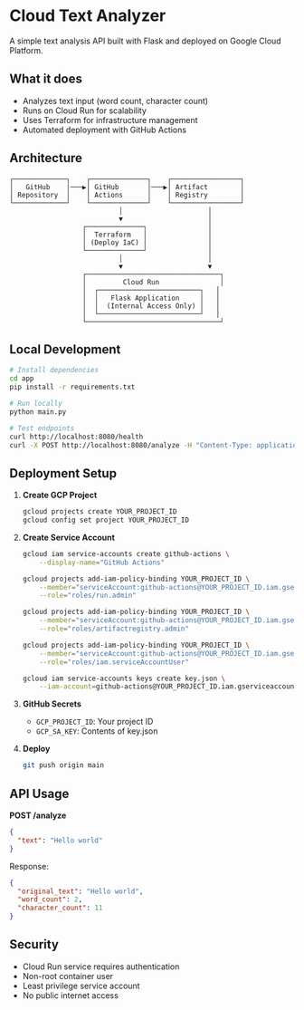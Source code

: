 # Cloud Text Analyzer

A simple text analysis API built with Flask and deployed on Google Cloud Platform.

## What it does

- Analyzes text input (word count, character count)
- Runs on Cloud Run for scalability
- Uses Terraform for infrastructure management
- Automated deployment with GitHub Actions

## Architecture

```
┌─────────────┐    ┌──────────────┐    ┌─────────────────┐
│   GitHub    │───▶│ GitHub       │───▶│ Artifact        │
│ Repository  │    │ Actions      │    │ Registry        │
└─────────────┘    └──────────────┘    └─────────────────┘
                           │                     │
                           ▼                     │
                  ┌──────────────┐               │
                  │  Terraform   │               │
                  │ (Deploy IaC) │               │
                  └──────────────┘               │
                           │                     │
                           ▼                     ▼
                  ┌─────────────────────────────────┐
                  │         Cloud Run               │
                  │  ┌─────────────────────────┐   │
                  │  │   Flask Application     │   │
                  │  │  (Internal Access Only) │   │
                  │  └─────────────────────────┘   │
                  └─────────────────────────────────┘
```

## Local Development

```bash
# Install dependencies
cd app
pip install -r requirements.txt

# Run locally
python main.py

# Test endpoints
curl http://localhost:8080/health
curl -X POST http://localhost:8080/analyze -H "Content-Type: application/json" -d '{"text": "test"}'
```

## Deployment Setup

1. **Create GCP Project**
   ```bash
   gcloud projects create YOUR_PROJECT_ID
   gcloud config set project YOUR_PROJECT_ID
   ```

2. **Create Service Account**
   ```bash
   gcloud iam service-accounts create github-actions \
       --display-name="GitHub Actions"
   
   gcloud projects add-iam-policy-binding YOUR_PROJECT_ID \
       --member="serviceAccount:github-actions@YOUR_PROJECT_ID.iam.gserviceaccount.com" \
       --role="roles/run.admin"
   
   gcloud projects add-iam-policy-binding YOUR_PROJECT_ID \
       --member="serviceAccount:github-actions@YOUR_PROJECT_ID.iam.gserviceaccount.com" \
       --role="roles/artifactregistry.admin"
   
   gcloud projects add-iam-policy-binding YOUR_PROJECT_ID \
       --member="serviceAccount:github-actions@YOUR_PROJECT_ID.iam.gserviceaccount.com" \
       --role="roles/iam.serviceAccountUser"
   
   gcloud iam service-accounts keys create key.json \
       --iam-account=github-actions@YOUR_PROJECT_ID.iam.gserviceaccount.com
   ```

3. **GitHub Secrets**
   - `GCP_PROJECT_ID`: Your project ID
   - `GCP_SA_KEY`: Contents of key.json

4. **Deploy**
   ```bash
   git push origin main
   ```

## API Usage

**POST /analyze**
```json
{
  "text": "Hello world"
}
```

Response:
```json
{
  "original_text": "Hello world",
  "word_count": 2,
  "character_count": 11
}
```

## Security

- Cloud Run service requires authentication
- Non-root container user
- Least privilege service account
- No public internet access